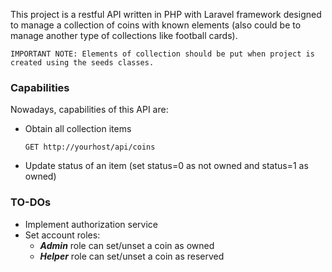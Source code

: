 This project is a restful API written in PHP with Laravel framework designed to manage a collection of coins with known elements (also could be to manage another type of collections like football cards).

```IMPORTANT NOTE: Elements of collection should be put when project is created using the seeds classes.```

### Capabilities
Nowadays, capabilities of this API are:
  - Obtain all collection items
  
    ```GET http://yourhost/api/coins```
  - Update status of an item (set status=0 as not owned and status=1 as owned)
  
    

### TO-DOs
  - Implement authorization service
  - Set account roles:
    - ***Admin*** role can set/unset a coin as owned
    - ***Helper*** role can set/unset a coin as reserved
